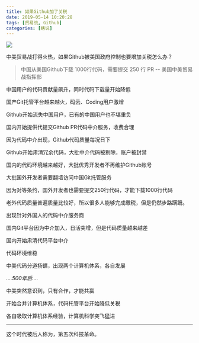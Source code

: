 ```yaml
---
title: 如果Github加了关税
date: 2019-05-14 10:20:28
tags: [贸易战, Github]
categories: [瞎说]
---
```


![](/images/github-tax.png)


中美贸易战打得火热，如果Github被美国政府控制也要增加关税怎么办？

> 中国从美国Github下载 1000行代码，需要提交 250 行 PR
> -- 美国中美贸易战指挥部

中国用户的代码贡献量飙升，同时代码下载量开始降低

<!--more-->

国产Git托管平台越来越火，码云、Coding用户激增

Github开始流失中国用户，已有的中国用户也不堪重负

国内开始提供代提交Github PR代码中介服务，收费合理

因为代码中介出现，Github代码质量每况日下

Github开始肃清冗余代码，大批中介代码被剔除，账户被封禁

国内的代码环境越来越好，大批优秀开发者不再维护Github账号

大批国外开发者需要翻墙访问中国Git托管服务

因为对等条约，国外开发者也需要提交250行代码，才能下载1000行代码

老外代码质量普遍质量比较好，所以很多人能够完成缴税，但是仍然步路蹒跚。

出现针对外国人的代码中介服务商

国内Git平台因为中介加入，日活突增，但是代码质量越来越差

国内开始肃清代码平台中介

代码环境维稳

中美代码分道扬镳，出现两个计算机体系，各自发展


*....500年后....*


中美突然意识到，只有合作，才能共赢

开始合并计算机体系，代码托管平台开始降低关税

各自吸取计算机体系经验，计算机科学突飞猛进

----

这个时代被后人称为，第五次科技革命。

